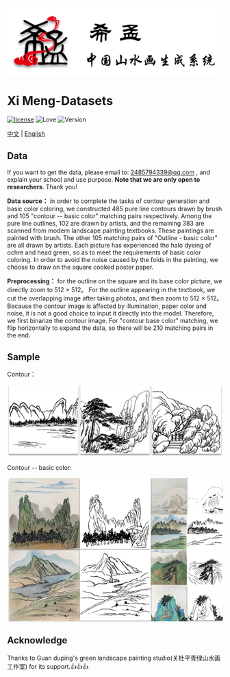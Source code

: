 <div align=center>
    <img src=https://github.com/Robin-WZQ/Xi-Meng-Dataset/blob/main/assets/logo.png width="600"/>
</div>

# Xi Meng-Datasets
[![license](https://img.shields.io/badge/license-MIT-blue.svg)](https://opensource.org/licenses/MIT)
![Love](https://img.shields.io/badge/Made%20with-love-ff69b4)
![Version](https://img.shields.io/badge/version-1.0-red)

[中文](https://github.com/Robin-WZQ/Xi-Meng-Dataset) | [English](https://github.com/Robin-WZQ/Xi-Meng-Dataset/tree/english)

## Data

If you want to get the data, please email to: 2485794339@qq.com , and explain your school and use purpose. **Note that we are only open to researchers**. Thank you!

**Data source：** in order to complete the tasks of contour generation and basic color coloring, we constructed 485 pure line contours drawn by brush and 105 "contour -- basic color" matching pairs respectively. Among the pure line outlines, 102 are drawn by artists, and the remaining 383 are scanned from modern landscape painting textbooks. These paintings are painted with brush. The other 105 matching pairs of "Outline - basic color" are all drawn by artists. Each picture has experienced the halo dyeing of ochre and head green, so as to meet the requirements of basic color coloring. In order to avoid the noise caused by the folds in the painting, we choose to draw on the square cooked poster paper.

**Preprocessing：** for the outline on the square and its base color picture, we directly zoom to 512 × 512。 For the outline appearing in the textbook, we cut the overlapping image after taking photos, and then zoom to 512 × 512。 Because the contour image is affected by illumination, paper color and noise, it is not a good choice to input it directly into the model. Therefore, we first binarize the contour image. For "contour base color" matching, we flip horizontally to expand the data, so there will be 210 matching pairs in the end.

## Sample

Contour：
<div align=center>
    <img src=https://github.com/Robin-WZQ/Xi-Meng-Dataset/blob/main/assets/sketch.png width="600"/>
</div>

Contour -- basic color:
<div align=center>
    <img src=https://github.com/Robin-WZQ/Xi-Meng-Dataset/blob/main/assets/pair.png width="600"/>
</div>

## Acknowledge

Thanks to Guan duping's green landscape painting studio(关杜平青绿山水画工作室) for its support.👍👍👍



